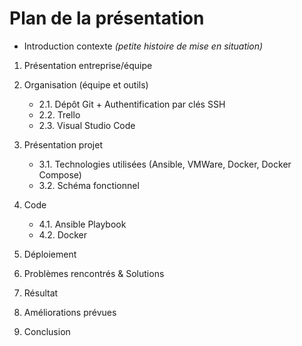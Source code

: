 # Plan de la présentation

- Introduction contexte *(petite histoire de mise en situation)*

1. Présentation entreprise/équipe

2. Organisation (équipe et outils)

    - 2.1. Dépôt Git + Authentification par clés SSH
    - 2.2. Trello
    - 2.3. Visual Studio Code

  
3. Présentation projet

    - 3.1. Technologies utilisées (Ansible, VMWare, Docker, Docker Compose)
    - 3.2. Schéma fonctionnel


4. Code

    - 4.1. Ansible Playbook
    - 4.2. Docker


5. Déploiement


6. Problèmes rencontrés & Solutions

7. Résultat

8. Améliorations prévues

9. Conclusion

